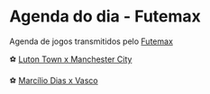 # Agenda do dia - Futemax

Agenda de jogos transmitidos pelo [Futemax](feat/community/seunomedeusuario)

⚽ [Luton Town x Manchester City](https://futemax.la/assistir-luton-town-x-manchester-city-ao-vivo-hd-27022024/)

⚽ [Marcílio Dias x Vasco](https://futemax.la/assistir-marcilio-dias-x-vasco-ao-vivo-hd-27022024-gratis/)